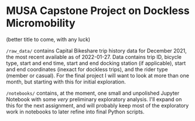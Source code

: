 # MUSA Capstone Project on Dockless Micromobility

(better title to come, with any luck)

`/raw_data/` contains Capital Bikeshare trip history data for December 2021, the most recent available as of 2022-01-27. Data contains trip ID, bicycle type, start and end time, start and end docking station (if applicable), start and end coordinates (inexact for dockless trips), and the rider type (member or casual). For the final project I will want to look at more than one month, but starting with this for initial exploration.

`/notebooks/` contains, at the moment, one small and unpolished Jupyter Notebook with some _very_ preliminary exploratory analysis. I'll expand on this for the next assignment, and will probably keep most of the exploratory work in notebooks to later refine into final Python scripts.